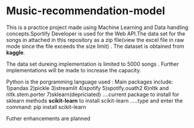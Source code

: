 # Music-recommendation-model

This is a practice project made using Machine Learning and Data handling concepts.Sportify Developer is used for the Web API.The data set for the songs in attached in this repository as a zip file(view the excel file in raw mode since the file exceeds the size limit) . The dataset is obtained from **kaggle**.

The data set dureing implementation is limited to 5000 songs . Further implementations will be made to increase the capacity.

Python is the porgramming language used : Main packages include:
1)pandas
2)pickle
3)streamlit
4)spotify
5)spotify.ouath2
6)nltk and nltk.stem.porter
7)sklearn(depriciated) ....current package to install for sklearn methods **scikit-learn**
to install scikit-learn .....type and enter the command: pip install scikit-learn

Futher enhancements are planned 
